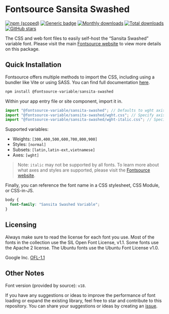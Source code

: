 # Fontsource Sansita Swashed

[![npm (scoped)](https://img.shields.io/npm/v/@fontsource-variable/sansita-swashed?color=brightgreen)](https://www.npmjs.com/package/@fontsource-variable/sansita-swashed) [![Generic badge](https://img.shields.io/badge/fontsource-passing-brightgreen)](https://github.com/fontsource/fontsource) [![Monthly downloads](https://badgen.net/npm/dm/@fontsource-variable/sansita-swashed)](https://github.com/fontsource/fontsource) [![Total downloads](https://badgen.net/npm/dt/@fontsource-variable/sansita-swashed)](https://github.com/fontsource/fontsource) [![GitHub stars](https://img.shields.io/github/stars/fontsource/fontsource.svg?style=social&label=Star)](https://github.com/fontsource/fontsource/stargazers)

The CSS and web font files to easily self-host the “Sansita Swashed” variable font. Please visit the main [Fontsource website](https://fontsource.org/fonts/sansita-swashed) to view more details on this package.

## Quick Installation

Fontsource offers multiple methods to import the CSS, including using a bundler like Vite or using SASS. You can find full documentation [here](https://fontsource.org/docs/getting-started/introduction).

```javascript
npm install @fontsource-variable/sansita-swashed
```

Within your app entry file or site component, import it in.

```javascript
import "@fontsource-variable/sansita-swashed"; // Defaults to wght axis
import "@fontsource-variable/sansita-swashed/wght.css"; // Specify axis
import "@fontsource-variable/sansita-swashed/wght-italic.css"; // Specify axis and style
```

Supported variables:
- Weights: `[300,400,500,600,700,800,900]`
- Styles: `[normal]`
- Subsets: `[latin,latin-ext,vietnamese]`
- Axes: `[wght]`

> Note: `italic` may not be supported by all fonts. To learn more about what axes and styles are supported, please visit the [Fontsource website](https://fontsource.org/fonts/sansita-swashed).

Finally, you can reference the font name in a CSS stylesheet, CSS Module, or CSS-in-JS.

```css
body {
  font-family: "Sansita Swashed Variable";
}
```

## Licensing
Always make sure to read the license for each font you use. Most of the fonts in the collection use the SIL Open Font License, v1.1. Some fonts use the Apache 2 license. The Ubuntu fonts use the Ubuntu Font License v1.0.

Google Inc.
[OFL-1.1](http://scripts.sil.org/OFL)

## Other Notes
Font version (provided by source): `v18`.

If you have any suggestions or ideas to improve the performance of font loading or expand the existing library, feel free to star and contribute to this repository. You can share your suggestions or ideas by creating an [issue](https://github.com/fontsource/fontsource/issues).